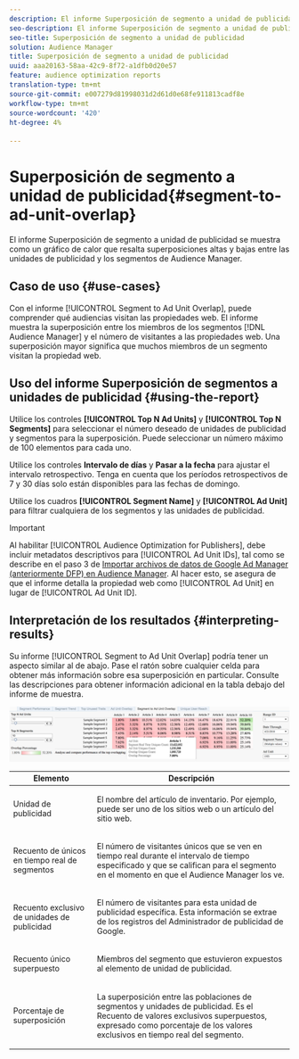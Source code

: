 ```yaml
---
description: El informe Superposición de segmento a unidad de publicidad se muestra como un gráfico de calor que resalta superposiciones altas y bajas entre las unidades de publicidad y los segmentos de Audience Manager.
seo-description: El informe Superposición de segmento a unidad de publicidad se muestra como un gráfico de calor que resalta superposiciones altas y bajas entre las unidades de publicidad y los segmentos de Audience Manager.
seo-title: Superposición de segmento a unidad de publicidad
solution: Audience Manager
title: Superposición de segmento a unidad de publicidad
uuid: aaa20163-58aa-42c9-8f72-a1dfb0d20e57
feature: audience optimization reports
translation-type: tm+mt
source-git-commit: e007279d81998031d2d61d0e68fe911813cadf8e
workflow-type: tm+mt
source-wordcount: '420'
ht-degree: 4%

---
```



# Superposición de segmento a unidad de publicidad{#segment-to-ad-unit-overlap}

El informe Superposición de segmento a unidad de publicidad se muestra como un gráfico de calor que resalta superposiciones altas y bajas entre las unidades de publicidad y los segmentos de Audience Manager.

## Caso de uso {#use-cases}

Con el informe [!UICONTROL Segment to Ad Unit Overlap], puede comprender qué audiencias visitan las propiedades web. El informe muestra la superposición entre los miembros de los segmentos [!DNL Audience Manager] y el número de visitantes a las propiedades web. Una superposición mayor significa que muchos miembros de un segmento visitan la propiedad web.

## Uso del informe Superposición de segmentos a unidades de publicidad {#using-the-report}

Utilice los controles **[!UICONTROL Top N Ad Units]** y **[!UICONTROL Top N Segments]** para seleccionar el número deseado de unidades de publicidad y segmentos para la superposición. Puede seleccionar un número máximo de 100 elementos para cada uno.

Utilice los controles **Intervalo de días** y **Pasar a la fecha** para ajustar el intervalo retrospectivo. Tenga en cuenta que los períodos retrospectivos de 7 y 30 días solo están disponibles para las fechas de domingo.

Utilice los cuadros **[!UICONTROL Segment Name]** y **[!UICONTROL Ad Unit]** para filtrar cualquiera de los segmentos y las unidades de publicidad.

>[!IMPORTANT]
>
>Al habilitar [!UICONTROL Audience Optimization for Publishers], debe incluir metadatos descriptivos para [!UICONTROL Ad Unit IDs], tal como se describe en el paso 3 de [Importar archivos de datos de Google Ad Manager (anteriormente DFP) en Audience Manager](../../../reporting/audience-optimization-reports/aor-publishers/import-dfp.md). Al hacer esto, se asegura de que el informe detalla la propiedad web como [!UICONTROL Ad Unit] en lugar de [!UICONTROL Ad Unit ID].

## Interpretación de los resultados {#interpreting-results}

Su informe [!UICONTROL Segment to Ad Unit Overlap] podría tener un aspecto similar al de abajo. Pase el ratón sobre cualquier celda para obtener más información sobre esa superposición en particular. Consulte las descripciones para obtener información adicional en la tabla debajo del informe de muestra.

![](assets/publisher_segment_ad_unit_overlap.png)

<table id="table_22340F45B1B94D3796174CB30A60E212"> 
 <thead> 
  <tr> 
   <th colname="col1" class="entry"> Elemento </th> 
   <th colname="col2" class="entry"> Descripción </th> 
  </tr>
 </thead>
 <tbody> 
  <tr> 
   <td colname="col1"> <p><span class="wintitle"> Unidad de publicidad  </span> </p> </td> 
   <td colname="col2"> <p>El nombre del artículo de inventario. Por ejemplo, puede ser uno de los sitios web o un artículo del sitio web. </p> </td> 
  </tr> 
  <tr> 
   <td colname="col1"> <p><span class="wintitle"> Recuento de únicos en tiempo real de segmentos</span> </p> </td> 
   <td colname="col2"> <p>El número de visitantes únicos que se ven en tiempo real durante el intervalo de tiempo especificado y que se califican para el segmento en el momento en que el <span class="keyword"> Audience Manager</span> los ve. </p> </td> 
  </tr> 
  <tr> 
   <td colname="col1"> <p><span class="wintitle"> Recuento exclusivo de unidades de publicidad</span> </p> </td> 
   <td colname="col2"> <p>El número de visitantes para esta unidad de publicidad específica. Esta información se extrae de los registros del Administrador de publicidad de Google. </p> </td> 
  </tr> 
  <tr> 
   <td colname="col1"> <p><span class="wintitle"> Recuento único superpuesto</span> </p> </td> 
   <td colname="col2"> <p>Miembros del segmento que estuvieron expuestos al elemento de unidad de publicidad. </p> </td> 
  </tr> 
  <tr> 
   <td colname="col1"> <p><span class="wintitle"> Porcentaje de superposición</span> </p> </td> 
   <td colname="col2"> <p>La superposición entre las poblaciones de segmentos y unidades de publicidad. Es el <span class="wintitle"> Recuento de valores exclusivos superpuestos</span>, expresado como porcentaje de los <span class="wintitle"> valores exclusivos en tiempo real del segmento</span>. </p> </td> 
  </tr> 
 </tbody> 
</table>

